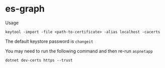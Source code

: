 # es-graph

Usage

```
keytool -import -file <path-to-certificate> -alias localhost -cacerts
```

The default keystore password is `changeit`

You may need to run the following command and then re-run `aspnetapp`

```
dotnet dev-certs https --trust
```
